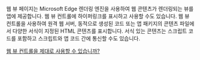 ﻿웹 뷰 페이지는 Microsoft Edge 렌더링 엔진을 사용하여 웹 콘텐츠가 렌더링되는 뷰를 앱에 제공합니다. 웹 뷰 컨트롤에 하이퍼링크를 표시하고 사용할 수도 있습니다.  웹 뷰 컨트롤을 사용하여 원격 웹 서버, 동적으로 생성된 코드 또는 앱 패키지의 콘텐츠 파일에서 다양한 서식이 지정된 HTML 콘텐츠를 표시합니다. 서식 있는 콘텐츠는 스크립트 코드를 포함하고 스크립트와 앱 코드 간에 통신할 수도 있습니다.

[웹 뷰 컨트롤을 제대로 사용할 수 있습니까?](https://docs.microsoft.com/windows/uwp/design/controls-and-patterns/web-view)
